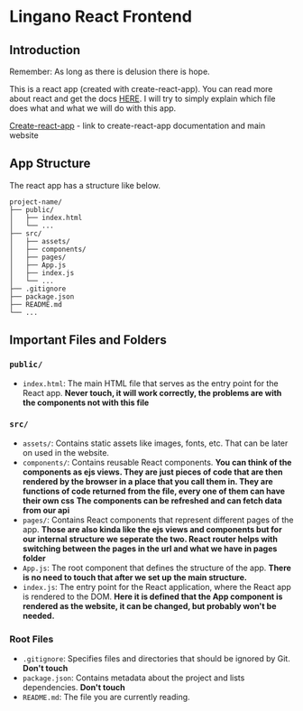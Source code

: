 # Lingano React Frontend

## Introduction

Remember: As long as there is delusion there is hope.

This is a react app (created with create-react-app). You can read more about react and get the docs [HERE](https://react.dev). I will try to simply explain which file does what and what we will do with this app.

[Create-react-app](https://create-react-app.dev) - link to create-react-app documentation and main website
## App Structure

The react app has a structure like below.

```
project-name/
├── public/
│   ├── index.html
│   └── ...
├── src/
│   ├── assets/
│   ├── components/
│   ├── pages/
│   ├── App.js
│   ├── index.js
│   └── ...
├── .gitignore
├── package.json
├── README.md
└── ...
```

## Important Files and Folders

### `public/`

- `index.html`: The main HTML file that serves as the entry point for the React app.
**Never touch, it will work correctly, the problems are with the components not with this file**

### `src/`

- `assets/`: Contains static assets like images, fonts, etc. That can be later on used in the website.
- `components/`: Contains reusable React components. **You can think of the components as ejs views. They are just pieces of code that are then rendered by the browser in a place that you call them in. They are functions of code returned from the file, every one of them can have their own css**
**The components can be refreshed and can fetch data from our api**
- `pages/`: Contains React components that represent different pages of the app. **Those are also kinda like the ejs views and components but for our internal structure we seperate the two. React router helps with switching between the pages in the url and what we have in pages folder**
- `App.js`: The root component that defines the structure of the app. **There is no need to touch that after we set up the main structure.**
- `index.js`: The entry point for the React application, where the React app is rendered to the DOM. **Here it is defined that the App component is rendered as the website, it can be changed, but probably won't be needed.**

### Root Files

- `.gitignore`: Specifies files and directories that should be ignored by Git. **Don't touch**
- `package.json`: Contains metadata about the project and lists dependencies. **Don't touch**
- `README.md`: The file you are currently reading.





